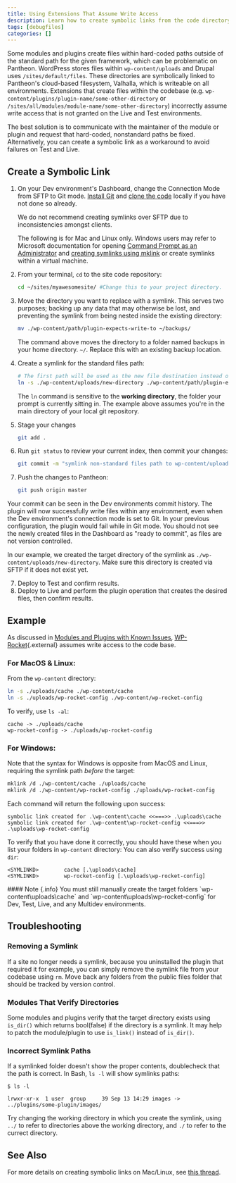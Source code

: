 ```yaml
---
title: Using Extensions That Assume Write Access
description: Learn how to create symbolic links from the code directory to a file.
tags: [debugfiles]
categories: []
---
```

Some modules and plugins create files within hard-coded paths outside of the standard path for the given framework, which can be problematic on Pantheon. WordPress stores files within `wp-content/uploads` and Drupal uses `/sites/default/files`. These directories are symbolically linked to Pantheon's cloud-based filesystem, Valhalla, which is writeable on all environments. Extensions that create files within the codebase (e.g. `wp-content/plugins/plugin-name/some-other-directory` or `/sites/all/modules/module-name/some-other-directory`) incorrectly assume write access that is not granted on the Live and Test environments.

The best solution is to communicate with the maintainer of the module or plugin and request that hard-coded, nonstandard paths be fixed. Alternatively, you can create a symbolic link as a workaround to avoid failures on Test and Live.

## Create a Symbolic Link

1. On your Dev environment's Dashboard, change the Connection Mode from SFTP to Git mode. [Install Git](/docs/git/#install-git) and [clone the code](/docs/git/#clone-your-site-codebase) locally if you have not done so already.

    <Alert title="Note" type="info">

    We do not recommend creating symlinks over SFTP due to inconsistencies amongst clients.

    The following is for Mac and Linux only. Windows users may refer to Microsoft documentation for opening [Command Prompt as an Administrator](https://technet.microsoft.com/en-us/library/cc947813(v=ws.10).aspx) and [creating symlinks using mklink](https://technet.microsoft.com/en-us/library/cc753194.aspx) or create symlinks within a virtual machine.

    </Alert>

2. From your terminal, `cd` to the site code repository:

    ```bash
    cd ~/sites/myawesomesite/ #Change this to your project directory.
    ```

3. Move the directory you want to replace with a symlink. This serves two purposes; backing up any data that may otherwise be lost, and preventing the symlink from being nested inside the existing directory:

    ```bash
    mv ./wp-content/path/plugin-expects-write-to ~/backups/
    ```

    The command above moves the directory to a folder named backups in your home directory. `~/`. Replace this with an existing backup location.

4. Create a symlink for the standard files path:

    ```bash
    # The first path will be used as the new file destination instead of whatever path the plugin assumed write access to
    ln -s ./wp-content/uploads/new-directory ./wp-content/path/plugin-expects-to-write-to
    ```

    <Alert title="Note" type="info">

    The `ln` command is sensitive to the **working directory**, the folder your prompt is currently sitting in. The example above assumes you're in the main directory of your local git repository.

    </Alert>

5. Stage your changes

    ```bash
    git add .
    ```

6. Run `git status` to review your current index, then commit your changes:

    ```bash
    git commit -m "symlink non-standard files path to wp-content/uploads"
    ```

7. Push the changes to Pantheon:

    ```bash
    git push origin master
    ```

 Your commit can be seen in the Dev environments commit history. The plugin will now successfully write files within any environment, even when the Dev environment's connection mode is set to Git. In your previous configuration, the plugin would fail while in Git mode. You should not see the newly created files in the Dashboard as "ready to commit", as files are not version controlled.

  <Alert title="Note" type="info">

  In our example, we created the target directory of the symlink as `./wp-content/uploads/new-directory`. Make sure this directory is created via SFTP if it does not exist yet.

  </Alert>

7. Deploy to Test and confirm results.
8. Deploy to Live and perform the plugin operation that creates the desired files, then confirm results.

## Example

As discussed in [Modules and Plugins with Known Issues](/docs/modules-plugins-known-issues/), [WP-Rocket](https://wp-rocket.me/){.external} assumes write access to the code base.

### For MacOS & Linux:
From the `wp-content` directory:

```bash
ln -s ./uploads/cache ./wp-content/cache
ln -s ./uploads/wp-rocket-config ./wp-content/wp-rocket-config
```


To verify, use `ls -al`:

```nohighlight
cache -> ./uploads/cache
wp-rocket-config -> ./uploads/wp-rocket-config
```

### For Windows:
Note that the syntax for Windows is opposite from MacOS and Linux, requiring the symlink path *before* the target:

```bash
mklink /d ./wp-content/cache ./uploads/cache
mklink /d ./wp-content/wp-rocket-config ./uploads/wp-rocket-config
```

Each command will return the following upon success:

```nohighlight
symbolic link created for .\wp-content\cache <<===>> .\uploads\cache
symbolic link created for .\wp-content\wp-rocket-config <<===>> .\uploads\wp-rocket-config
```

To verify that you have done it correctly, you should have these when you list your folders in `wp-content` directory:
You can also verify success using `dir`:

```nohighlight
<SYMLINKD>        cache [.\uploads\cache]
<SYMLINKD>        wp-rocket-config [.\uploads\wp-rocket-config]
```

<div class="alert alert-info" role="alert" markdown="1">
#### Note {.info}
You must still manually create the target folders `wp-content\uploads\cache` and `wp-content\uploads\wp-rocket-config` for Dev, Test, Live, and any Multidev environments.
</div>

## Troubleshooting

### Removing a Symlink

If a site no longer needs a symlink, because you uninstalled the plugin that required it for example, you can simply remove the symlink file from your codebase using `rm`. Move back any folders from the public files folder that should be tracked by version control.

### Modules That Verify Directories

Some modules and plugins verify that the target directory exists using `is_dir()` which returns bool(false) if the directory is a symlink. It may help to patch the module/plugin to use `is_link()` instead of `is_dir()`.

### Incorrect Symlink Paths

If a symlinked folder doesn't show the proper contents, doublecheck that the path is correct. In Bash, `ls -l` will show symlinks paths:

```shell
$ ls -l

lrwxr-xr-x  1 user  group     39 Sep 13 14:29 images -> ../plugins/some-plugin/images/
```

Try changing the working directory in which you create the symlink, using `../` to refer to directories above the working directory, and `./` to refer to the currect directory.

## See Also
For more details on creating symbolic links on Mac/Linux, see [this thread](https://apple.stackexchange.com/questions/115646/how-can-i-create-a-symbolic-link-in-terminal).

